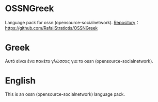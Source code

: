 
# OSSNGreek

Language pack for ossn (opensource-socialnetwork).
[Repository](https://github.com/RafailStratiotis/OSSNGreek)：https://github.com/RafailStratiotis/OSSNGreek

# Greek
Αυτό είναι ένα πακέτο γλώσσας για το ossn (opensource-socialnetwork).

# English
This is an ossn (opensource-socialnetwork) language pack.
